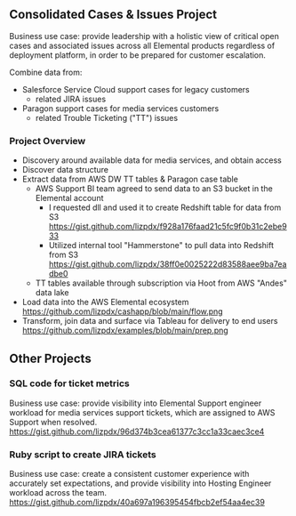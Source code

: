 
## Consolidated Cases & Issues Project ##

Business use case: provide leadership with a holistic view of critical open cases and associated issues across all Elemental products regardless of deployment platform, in order to be prepared for customer escalation.

Combine data from:

* Salesforce Service Cloud support cases for legacy customers
  * related JIRA issues 
* Paragon support cases for media services customers
  * related Trouble Ticketing ("TT") issues

### Project Overview ###

* Discovery around available data for media services, and obtain access
* Discover data structure
* Extract data from AWS DW TT tables & Paragon case table 
  * AWS Support BI team agreed to send data to an S3 bucket in the Elemental account
    * I requested dll and used it to create Redshift table for data from S3 https://gist.github.com/lizpdx/f928a176faad21c5fc9f0b31c2ebe933
    * Utilized internal tool "Hammerstone" to pull data into Redshift from S3 https://gist.github.com/lizpdx/38ff0e0025222d83588aee9ba7eadbe0
  * TT tables available through subscription via Hoot from AWS "Andes" data lake
* Load data into the AWS Elemental ecosystem https://github.com/lizpdx/cashapp/blob/main/flow.png
* Transform, join data and surface via Tableau for delivery to end users https://github.com/lizpdx/examples/blob/main/prep.png


## Other Projects ## 

### SQL code for ticket metrics ###
Business use case: provide visibility into Elemental Support engineer workload for media services support tickets, which are assigned to AWS Support when resolved.
https://gist.github.com/lizpdx/96d374b3cea61377c3cc1a33caec3ce4

### Ruby script to create JIRA tickets ###
Business use case: create a consistent customer experience with accurately set expectations, and provide visibility into Hosting Engineer workload across the team.
https://gist.github.com/lizpdx/40a697a196395454fbcb2ef54aa4ec39
